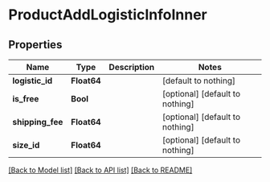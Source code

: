 # ProductAddLogisticInfoInner


## Properties
Name | Type | Description | Notes
------------ | ------------- | ------------- | -------------
**logistic_id** | **Float64** |  | [default to nothing]
**is_free** | **Bool** |  | [optional] [default to nothing]
**shipping_fee** | **Float64** |  | [optional] [default to nothing]
**size_id** | **Float64** |  | [optional] [default to nothing]


[[Back to Model list]](../README.md#models) [[Back to API list]](../README.md#api-endpoints) [[Back to README]](../README.md)


